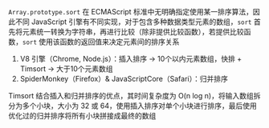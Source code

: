 `Array.prototype.sort` 在 ECMAScript 标准中无明确指定使用某一排序算法，因此不同 JavaScript 引擎有不同实现，对于包含多种数据类型元素的数组，`sort` 首先将元素统一转换为字符串，再进行比较（除非提供比较函数），若提供比较函数，`sort` 使用该函数的返回值来决定元素间的排序关系

1. V8 引擎（Chrome, Node.js）：插入排序 -> 10个以内元素数组，快排 + Timsort -> 大于10个元素数组
2. SpiderMonkey（Firefox）& JavaScriptCore（Safari）：归并排序

Timsort 结合插入和归并排序的优点，其时间复杂度为 O(n log n)，将输入数组拆分为多个小块，大小为 32 或 64，使用插入排序对单个小块进行排序，最后使用优化过的归并排序将所有小块拼接成最终的数组

